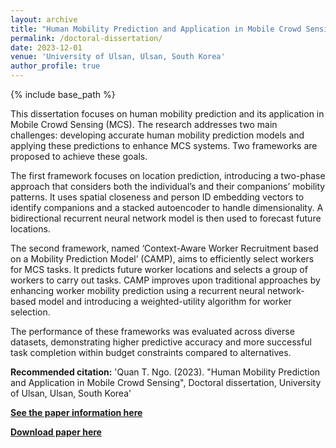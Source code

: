 ```yaml
---
layout: archive
title: "Human Mobility Prediction and Application in Mobile Crowd Sensing"
permalink: /doctoral-dissertation/
date: 2023-12-01
venue: 'University of Ulsan, Ulsan, South Korea'
author_profile: true
---
```

{% include base_path %}


This dissertation focuses on human mobility prediction and its application in Mobile Crowd Sensing (MCS). The research addresses two main challenges: developing accurate human mobility prediction models and applying these predictions to enhance MCS systems. Two frameworks are proposed to achieve these goals.

The first framework focuses on location prediction, introducing a two-phase approach that considers both the individual’s and their companions’ mobility patterns. It uses spatial closeness and person ID embedding vectors to identify companions and a stacked autoencoder to handle dimensionality. A bidirectional recurrent neural network model is then used to forecast future locations.

The second framework, named ‘Context-Aware Worker Recruitment based on a Mobility Prediction Model’ (CAMP), aims to efficiently select workers for MCS tasks. It predicts future worker locations and selects a group of workers to carry out tasks. CAMP improves upon traditional approaches by enhancing worker mobility prediction using a recurrent neural network-based model and introducing a weighted-utility algorithm for worker selection.

The performance of these frameworks was evaluated across diverse datasets, demonstrating higher predictive accuracy and more successful task completion within budget constraints compared to alternatives.

**Recommended citation:** 'Quan T. Ngo. (2023). "Human Mobility Prediction and Application in Mobile Crowd Sensing", Doctoral dissertation, University of Ulsan, Ulsan, South Korea'



**[See the paper information here](https://ulsan.dcollection.net/srch/srchDetail/200000728540?searchWhere1=all&insCode=248009&searchKeyWord1=Human+Mobility+Prediction+and+Application+in+Mobile+Crowd+Sensing&query=%28ins_code%3A248009%29+AND++%2B%28%28all%3Ahuman%2Bmobility%2Bprediction%2Band%2Bapplication%2Bin%2Bmobile%2Bcrowd%2Bsensing%29%29&navigationSize=10&start=0&pageSize=10&searthTotalPage=0&rows=10&ajax=false&pageNum=1&searchText=%5B%EC%A0%84%EC%B2%B4%3A%3Cspan+class%3D%22point1%22%3EHuman+Mobility+Prediction+and+Application+in+Mobile+Crowd+Sensing%3C%2Fspan%3E%5D&sortField=score&searchTotalCount=0&sortDir=desc)**

**[Download paper here](https://ulsan.dcollection.net/public_resource/pdf/200000728540_20240327111623.pdf)**
